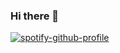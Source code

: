 ### Hi there 👋

<!--
**river20s/river20s** is a ✨ _special_ ✨ repository because its `README.md` (this file) appears on your GitHub profile.

Here are some ideas to get you started:

- 🔭 I’m currently working on ...
- 🌱 I’m currently learning ...
- 👯 I’m looking to collaborate on ...
- 🤔 I’m looking for help with ...
- 💬 Ask me about ...
- 📫 How to reach me: ...
- 😄 Pronouns: ...
- ⚡ Fun fact: ...
-->
[![spotify-github-profile](https://spotify-github-profile.vercel.app/api/view?uid=315hj23o5xjj4jaeghn6glob2hiq&cover_image=true&theme=karaoke&show_offline=false&background_color=121212&interchange=false)](https://github.com/kittinan/spotify-github-profile)
